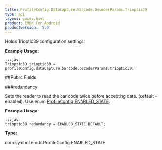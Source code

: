 ```yaml
---
title: ProfileConfig.DataCapture.Barcode.DecoderParams.Trioptic39
type: api
layout: guide.html
product: EMDK For Android
productversion: '5.0'
---
```



Holds Trioptic39 configuration settings. 
 
 

**Example Usage:**
	
	:::java	
	Trioptic39 trioptic39 = profileConfig.dataCapture.barcode.decoderParams.trioptic39;


##Public Fields

###redundancy

Sets the reader to read the bar code twice before accepting data. (default - enabled). 
 Use enum [ ProfileConfig.ENABLED_STATE](../ProfileConfig-ENABLED_STATE).
 
 

**Example Usage:**
	
	:::java	
	trioptic39.redundancy = ENABLED_STATE.DEFAULT;


**Type:**

com.symbol.emdk.ProfileConfig.ENABLED_STATE





